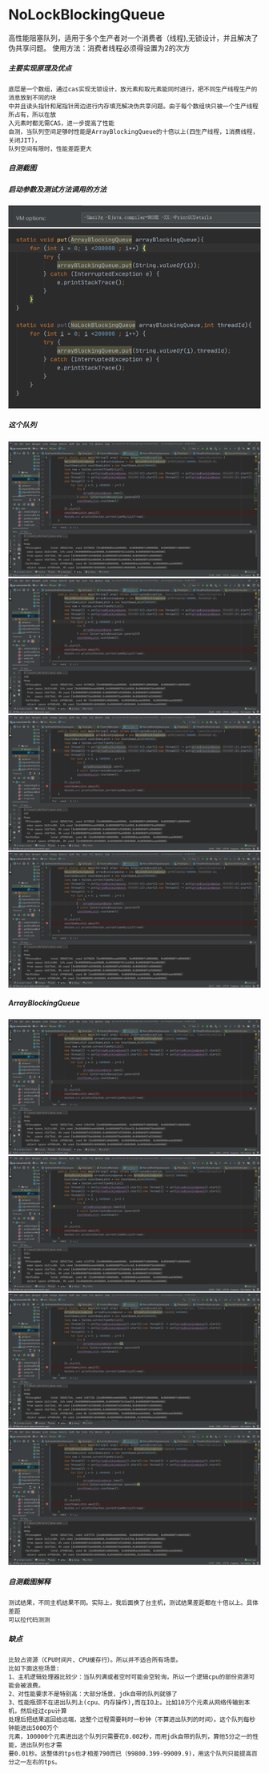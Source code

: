 # NoLockBlockingQueue
  高性能阻塞队列，适用于多个生产者对一个消费者（线程),无锁设计，并且解决了伪共享问题。
  使用方法：消费者线程必须得设置为2的次方
##### 主要实现原理及优点
    底层是一个数组，通过cas实现无锁设计，放元素和取元素能同时进行，把不同生产线程生产的消息放到不同的块
    中并且读头指针和尾指针周边进行内存填充解决伪共享问题。由于每个数组块只被一个生产线程所占有，所以在放
    入元素时都无需CAS，进一步提高了性能 
    自测，当队列空间足够时性能是ArrayBlockingQueue的十倍以上(四生产线程，1消费线程，关闭JIT)，
    队列空间有限时，性能差距更大
    
##### 自测截图
##### 启动参数及测试方法调用的方法
![mine](https://github.com/65487123/zp-concurrent-lib/raw/master/picture/param.png)
![mine](https://github.com/65487123/zp-concurrent-lib/raw/master/picture/method.png)
##### 这个队列
![mine](https://github.com/65487123/zp-concurrent-lib/raw/master/picture/mine1.png)
![mine](https://github.com/65487123/zp-concurrent-lib/raw/master/picture/mine2.png)
![mine](https://github.com/65487123/zp-concurrent-lib/raw/master/picture/mine3.png)
![mine](https://github.com/65487123/zp-concurrent-lib/raw/master/picture/mine4.png)
##### ArrayBlockingQueue
![juc](https://github.com/65487123/zp-concurrent-lib/raw/master/picture/jdk1.png)
![juc](https://github.com/65487123/zp-concurrent-lib/raw/master/picture/jdk2.png)
![juc](https://github.com/65487123/zp-concurrent-lib/raw/master/picture/jdk3.png)
![juc](https://github.com/65487123/zp-concurrent-lib/raw/master/picture/jdk4.png)
##### 自测截图解释
    测试结果，不同主机结果不同。实际上，我后面换了台主机，测试结果差距都在十倍以上。具体差距
    可以拉代码测测

##### 缺点
    比较占资源（CPU时间片、CPU缓存行）。所以并不适合所有场景。
    比如下面这些场景:
    1、主机逻辑处理器比较少：当队列满或者空时可能会空轮询，所以一个逻辑cpu的部份资源可能会被浪费。
    2、对性能要求不是特别高：大部分场景，jdk自带的队列就够了
    3、性能瓶颈不在进出队列上(cpu、内存操作),而在IO上。比如10万个元素从网络传输到本机，然后经过cpu计算
    处理后把结果返回给远端，这整个过程需要耗时一秒钟（不算进出队列的时间）。这个队列每秒钟能进出5000万个
    元素，100000个元素进出这个队列只需要花0.002秒，而用jdk自带的队列，算他5分之一的性能，进出队列也才需
    要0.01秒。这整体的tps也才相差790而已（99800.399-99009.9)，用这个队列只能提高百分之一左右的tps。

    
